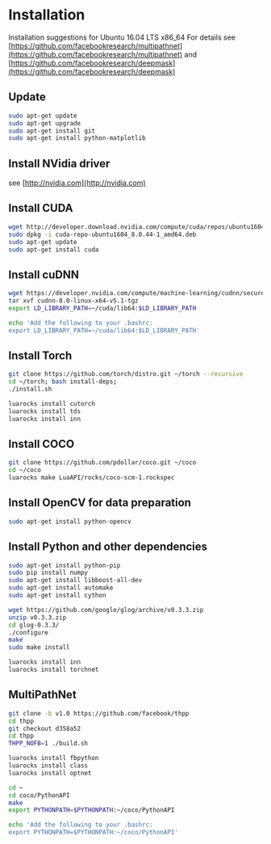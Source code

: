 # Installation
Installation suggestions for Ubuntu 16.04 LTS x86_64
For details see [https://github.com/facebookresearch/multipathnet](https://github.com/facebookresearch/multipathnet)
and [https://github.com/facebookresearch/deepmask](https://github.com/facebookresearch/deepmask)

## Update
```bash
sudo apt-get update
sudo apt-get upgrade
sudo apt-get install git
sudo apt-get install python-matplotlib
```

## Install NVidia driver
see [http://nvidia.com](http://nvidia.com)

## Install CUDA
```bash
wget http://developer.download.nvidia.com/compute/cuda/repos/ubuntu1604/x86_64/cuda-repo-ubuntu1604_8.0.44-1_amd64.deb
sudo dpkg -i cuda-repo-ubuntu1604_8.0.44-1_amd64.deb
sudo apt-get update
sudo apt-get install cuda
```

## Install cuDNN
```bash
wget https://developer.nvidia.com/compute/machine-learning/cudnn/secure/v5.1/prod/8.0/cudnn-8.0-linux-x64-v5.1-tgz
tar xvf cudnn-8.0-linux-x64-v5.1-tgz
export LD_LIBRARY_PATH=~/cuda/lib64:$LD_LIBRARY_PATH

echo 'Add the following to your .bashrc:
export LD_LIBRARY_PATH=~/cuda/lib64:$LD_LIBRARY_PATH'
```

## Install Torch
```bash
git clone https://github.com/torch/distro.git ~/torch --recursive
cd ~/torch; bash install-deps;
./install.sh

luarocks install cutorch
luarocks install tds
luarocks install inn
```

## Install COCO
```bash
git clone https://github.com/pdollar/coco.git ~/coco
cd ~/coco
luarocks make LuaAPI/rocks/coco-scm-1.rockspec
```

## Install OpenCV for data preparation
```bash
sudo apt-get install python-opencv
```

## Install Python and other dependencies
```bash
sudo apt-get install python-pip
sudo pip install numpy
sudo apt-get install libboost-all-dev
sudo apt-get install automake
sudo apt-get install cython

wget https://github.com/google/glog/archive/v0.3.3.zip
unzip v0.3.3.zip 
cd glog-0.3.3/
./configure
make
sudo make install

luarocks install inn
luarocks install torchnet
```

## MultiPathNet
```bash
git clone -b v1.0 https://github.com/facebook/thpp
cd thpp
git checkout d358a52  
cd thpp
THPP_NOFB=1 ./build.sh 

luarocks install fbpython
luarocks install class
luarocks install optnet

cd ~
cd coco/PythonAPI
make
export PYTHONPATH=$PYTHONPATH:~/coco/PythonAPI

echo 'Add the following to your .bashrc:
export PYTHONPATH=$PYTHONPATH:~/coco/PythonAPI'
```



























